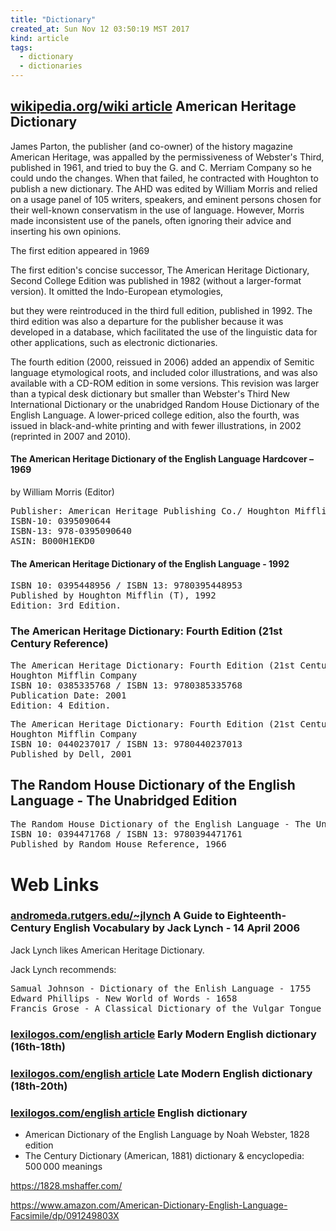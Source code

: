 ```yaml
---
title: "Dictionary"
created_at: Sun Nov 12 03:50:19 MST 2017
kind: article
tags:
  - dictionary
  - dictionaries
---
```


<h2>
  <a href="https://en.wikipedia.org/wiki/The_American_Heritage_Dictionary_of_the_English_Language" target="_blank">wikipedia.org/wiki article</a>
  American Heritage Dictionary
</h2>

James Parton, the publisher (and co-owner) of the history magazine
American Heritage, was appalled by the permissiveness of Webster's Third,
published in 1961, and tried to buy the G. and C. Merriam Company so he
could undo the changes. When that failed, he contracted with Houghton
to publish a new dictionary. The AHD was edited by William Morris and
relied on a usage panel of 105 writers, speakers, and eminent persons
chosen for their well-known conservatism in the use of language.
However, Morris made inconsistent use of the panels, often ignoring
their advice and inserting his own opinions.

The first edition appeared in 1969

The first edition's concise successor, The American Heritage Dictionary,
Second College Edition was published in 1982 (without a larger-format
version). It omitted the Indo-European etymologies, 

but they were reintroduced in the third full edition, published in 1992.
The third edition was also a departure for the publisher because it was
developed in a database, which facilitated the use of the linguistic
data for other applications, such as electronic dictionaries.

The fourth edition (2000, reissued in 2006) added an appendix of Semitic
language etymological roots, and included color illustrations, and was
also available with a CD-ROM edition in some versions. This revision was
larger than a typical desk dictionary but smaller than Webster's Third
New International Dictionary or the unabridged Random House Dictionary of
the English Language. A lower-priced college edition, also the fourth,
was issued in black-and-white printing and with fewer illustrations,
in 2002 (reprinted in 2007 and 2010).

<h4>The American Heritage Dictionary of the English Language Hardcover – 1969</h4>

by William Morris (Editor) 

<pre>
Publisher: American Heritage Publishing Co./ Houghton Mifflin; 1st edition (1969)
ISBN-10: 0395090644
ISBN-13: 978-0395090640
ASIN: B000H1EKD0
</pre>

<h4>The American Heritage Dictionary of the English Language - 1992</h4>

<pre>
ISBN 10: 0395448956 / ISBN 13: 9780395448953
Published by Houghton Mifflin (T), 1992 
Edition: 3rd Edition.
</pre>

<h3>The American Heritage Dictionary: Fourth Edition (21st Century Reference)</h3>

<pre>
The American Heritage Dictionary: Fourth Edition (21st Century Reference)
Houghton Mifflin Company
ISBN 10: 0385335768 / ISBN 13: 9780385335768 
Publication Date: 2001
Edition: 4 Edition.
</pre>

<pre>
The American Heritage Dictionary: Fourth Edition (21st Century Reference)
Houghton Mifflin Company
ISBN 10: 0440237017 / ISBN 13: 9780440237013
Published by Dell, 2001 
</pre>


<h2>The Random House Dictionary of the English Language - The Unabridged Edition</h2>

<pre>
The Random House Dictionary of the English Language - The Unabridged Edition
ISBN 10: 0394471768 / ISBN 13: 9780394471761
Published by Random House Reference, 1966 
</pre>

<h1>Web Links</h1>

<h3>
  <a href="http://andromeda.rutgers.edu/~jlynch/C18Guide.pdf" target="_blank">andromeda.rutgers.edu/~jlynch</a>
  A Guide to Eighteenth-Century English Vocabulary by Jack Lynch - 14 April 2006
</h3>

Jack Lynch likes American Heritage Dictionary.

Jack Lynch recommends:

<pre>
Samual Johnson - Dictionary of the Enlish Language - 1755
Edward Phillips - New World of Words - 1658
Francis Grose - A Classical Dictionary of the Vulgar Tongue - 1784
</pre>

<h3>
  <a href="http://www.lexilogos.com/english/english_modern_early.htm" target="_blank">lexilogos.com/english article</a>
  Early Modern English dictionary (16th-18th)
</h3>

<h3>
  <a href="http://www.lexilogos.com/english/english_modern_late.htm" target="_blank">lexilogos.com/english article</a>
  Late Modern English dictionary (18th-20th)
</h3>

<h3>
  <a href="http://www.lexilogos.com/english/dictionary.htm" target="_blank">lexilogos.com/english article</a>
  English dictionary
</h3>

<ul>
  <li>American Dictionary of the English Language by Noah Webster, 1828 edition</li>
  <li>The Century Dictionary (American, 1881) dictionary & encyclopedia: 500 000 meanings</li>
</ul>

https://1828.mshaffer.com/

https://www.amazon.com/American-Dictionary-English-Language-Facsimile/dp/091249803X

<!--
html boilerplate
<a href="" target="_blank"></a>
<a name=""></a>
<img src="" width="400px">
<ul>
  <li></li>
</ul>
<pre>
</pre>
<p style="margin-bottom: 2em;"></p>
<hr style="border: 0; height: 3px; background: #333; background-image: linear-gradient(to right, #ccc, #333, #ccc);">
<pre><code>
</code></pre>
<math xmlns='http://www.w3.org/1998/Math/MathML' display='block'>
</math>
-->
